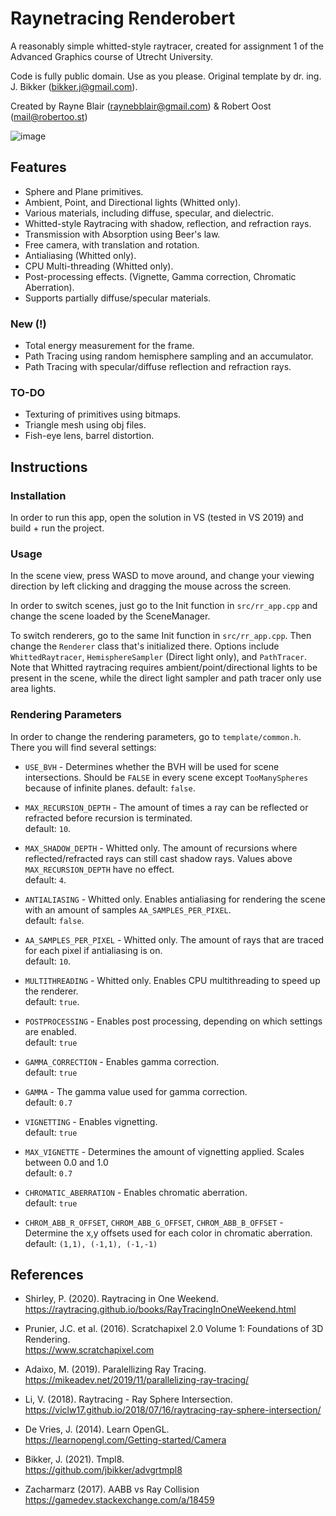 # Raynetracing Renderobert

A reasonably simple whitted-style raytracer, created for assignment 1 of the Advanced Graphics course of Utrecht University.

Code is fully public domain. Use as you please.
Original template by dr. ing. J. Bikker (bikker.j@gmail.com).

Created by Rayne Blair (raynebblair@gmail.com) & Robert Oost (mail@robertoo.st)

![image](https://user-images.githubusercontent.com/33265853/146192846-d1962713-a60e-4188-bb84-c537b9403910.png)

## Features

- Sphere and Plane primitives.
- Ambient, Point, and Directional lights (Whitted only).
- Various materials, including diffuse, specular, and dielectric.
- Whitted-style Raytracing with shadow, reflection, and refraction rays.
- Transmission with Absorption using Beer's law.
- Free camera, with translation and rotation.
- Antialiasing (Whitted only).
- CPU Multi-threading (Whitted only).
- Post-processing effects. (Vignette, Gamma correction, Chromatic Aberration).
- Supports partially diffuse/specular materials.

### New (!)

- Total energy measurement for the frame.
- Path Tracing using random hemisphere sampling and an accumulator.
- Path Tracing with specular/diffuse reflection and refraction rays.

### TO-DO

- Texturing of primitives using bitmaps.
- Triangle mesh using obj files.
- Fish-eye lens, barrel distortion.

## Instructions

### Installation

In order to run this app, open the solution in VS (tested in VS 2019) and build + run the project.

### Usage

In the scene view, press WASD to move around, and change your viewing direction by left clicking and dragging the mouse across the screen.

In order to switch scenes, just go to the Init function in `src/rr_app.cpp` and change the scene loaded by the SceneManager.

To switch renderers, go to the same Init function in `src/rr_app.cpp`. Then change the `Renderer` class that's initialized there. Options include `WhittedRaytracer`, `HemisphereSampler` (Direct light only), and `PathTracer`. Note that Whitted raytracing requires ambient/point/directional lights to be present in the scene, while the direct light sampler and path tracer only use area lights.

### Rendering Parameters

In order to change the rendering parameters, go to `template/common.h`. There you will find several settings:

- `USE_BVH` - Determines whether the BVH will be used for scene intersections. Should be `FALSE` in every scene except `TooManySpheres` because of infinite planes.
    default: `false`.

- `MAX_RECURSION_DEPTH` - The amount of times a ray can be reflected or refracted before recursion is terminated.\
    default: `10`.

- `MAX_SHADOW_DEPTH` - Whitted only. The amount of recursions where reflected/refracted rays can still cast shadow rays. Values above `MAX_RECURSION_DEPTH` have no effect.\
    default: `4`.

- `ANTIALIASING` - Whitted only. Enables antialiasing for rendering the scene with an amount of samples `AA_SAMPLES_PER_PIXEL`.\
    default: `false`.

- `AA_SAMPLES_PER_PIXEL` - Whitted only. The amount of rays that are traced for each pixel if antialiasing is on.\
    default: `10`.
  
- `MULTITHREADING` - Whitted only. Enables CPU multithreading to speed up the renderer.\
    default: `true`.

- `POSTPROCESSING` - Enables post processing, depending on which settings are enabled.\
    default: `true`

- `GAMMA_CORRECTION` - Enables gamma correction.\
    default: `true`

- `GAMMA` - The gamma value used for gamma correction.\
    default: `0.7`

- `VIGNETTING` - Enables vignetting.\
    default: `true`

- `MAX_VIGNETTE` - Determines the amount of vignetting applied. Scales between 0.0 and 1.0\
    default: `0.7`

- `CHROMATIC_ABERRATION` - Enables chromatic aberration.\
    default: `true`

- `CHROM_ABB_R_OFFSET`, `CHROM_ABB_G_OFFSET`, `CHROM_ABB_B_OFFSET` - Determine the x,y offsets used for each color in chromatic aberration.\
    default: `(1,1), (-1,1), (-1,-1)`

## References

- Shirley, P. (2020). Raytracing in One Weekend.\
https://raytracing.github.io/books/RayTracingInOneWeekend.html

- Prunier, J.C. et al. (2016). Scratchapixel 2.0 Volume 1: Foundations of 3D Rendering.\
https://www.scratchapixel.com

- Adaixo, M. (2019). Paralellizing Ray Tracing.\
https://mikeadev.net/2019/11/parallelizing-ray-tracing/

- Li, V. (2018). Raytracing - Ray Sphere Intersection.\
https://viclw17.github.io/2018/07/16/raytracing-ray-sphere-intersection/

- De Vries, J. (2014). Learn OpenGL.\
https://learnopengl.com/Getting-started/Camera

- Bikker, J. (2021). Tmpl8.\
https://github.com/jbikker/advgrtmpl8

- Zacharmarz (2017). AABB vs Ray Collision\
  https://gamedev.stackexchange.com/a/18459
